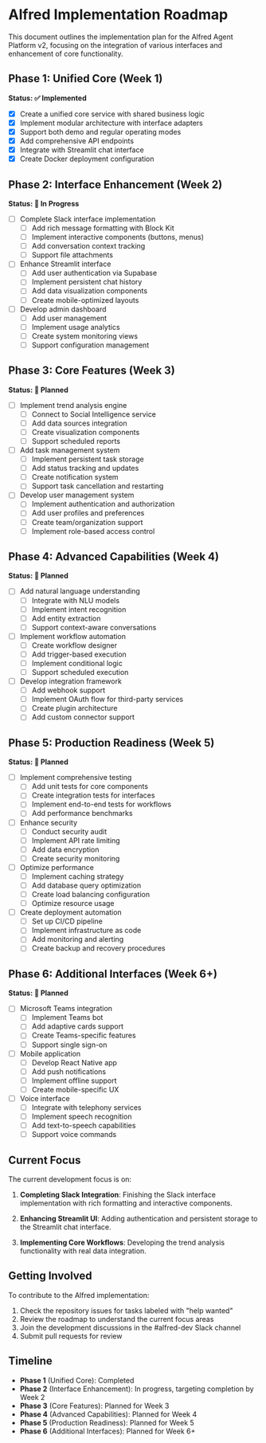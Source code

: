 # Alfred Implementation Roadmap

This document outlines the implementation plan for the Alfred Agent Platform v2, focusing on the integration of various interfaces and enhancement of core functionality.

## Phase 1: Unified Core (Week 1)

**Status: ✅ Implemented**

- [x] Create a unified core service with shared business logic
- [x] Implement modular architecture with interface adapters
- [x] Support both demo and regular operating modes
- [x] Add comprehensive API endpoints
- [x] Integrate with Streamlit chat interface
- [x] Create Docker deployment configuration

## Phase 2: Interface Enhancement (Week 2)

**Status: 🔄 In Progress**

- [ ] Complete Slack interface implementation
  - [ ] Add rich message formatting with Block Kit
  - [ ] Implement interactive components (buttons, menus)
  - [ ] Add conversation context tracking
  - [ ] Support file attachments

- [ ] Enhance Streamlit interface
  - [ ] Add user authentication via Supabase
  - [ ] Implement persistent chat history
  - [ ] Add data visualization components
  - [ ] Create mobile-optimized layouts

- [ ] Develop admin dashboard
  - [ ] Add user management
  - [ ] Implement usage analytics
  - [ ] Create system monitoring views
  - [ ] Support configuration management

## Phase 3: Core Features (Week 3)

**Status: 📅 Planned**

- [ ] Implement trend analysis engine
  - [ ] Connect to Social Intelligence service
  - [ ] Add data sources integration
  - [ ] Create visualization components
  - [ ] Support scheduled reports

- [ ] Add task management system
  - [ ] Implement persistent task storage
  - [ ] Add status tracking and updates
  - [ ] Create notification system
  - [ ] Support task cancellation and restarting

- [ ] Develop user management system
  - [ ] Implement authentication and authorization
  - [ ] Add user profiles and preferences
  - [ ] Create team/organization support
  - [ ] Implement role-based access control

## Phase 4: Advanced Capabilities (Week 4)

**Status: 📅 Planned**

- [ ] Add natural language understanding
  - [ ] Integrate with NLU models
  - [ ] Implement intent recognition
  - [ ] Add entity extraction
  - [ ] Support context-aware conversations

- [ ] Implement workflow automation
  - [ ] Create workflow designer
  - [ ] Add trigger-based execution
  - [ ] Implement conditional logic
  - [ ] Support scheduled execution

- [ ] Develop integration framework
  - [ ] Add webhook support
  - [ ] Implement OAuth flow for third-party services
  - [ ] Create plugin architecture
  - [ ] Add custom connector support

## Phase 5: Production Readiness (Week 5)

**Status: 📅 Planned**

- [ ] Implement comprehensive testing
  - [ ] Add unit tests for core components
  - [ ] Create integration tests for interfaces
  - [ ] Implement end-to-end tests for workflows
  - [ ] Add performance benchmarks

- [ ] Enhance security
  - [ ] Conduct security audit
  - [ ] Implement API rate limiting
  - [ ] Add data encryption
  - [ ] Create security monitoring

- [ ] Optimize performance
  - [ ] Implement caching strategy
  - [ ] Add database query optimization
  - [ ] Create load balancing configuration
  - [ ] Optimize resource usage

- [ ] Create deployment automation
  - [ ] Set up CI/CD pipeline
  - [ ] Implement infrastructure as code
  - [ ] Add monitoring and alerting
  - [ ] Create backup and recovery procedures

## Phase 6: Additional Interfaces (Week 6+)

**Status: 📅 Planned**

- [ ] Microsoft Teams integration
  - [ ] Implement Teams bot
  - [ ] Add adaptive cards support
  - [ ] Create Teams-specific features
  - [ ] Support single sign-on

- [ ] Mobile application
  - [ ] Develop React Native app
  - [ ] Add push notifications
  - [ ] Implement offline support
  - [ ] Create mobile-specific UX

- [ ] Voice interface
  - [ ] Integrate with telephony services
  - [ ] Implement speech recognition
  - [ ] Add text-to-speech capabilities
  - [ ] Support voice commands

## Current Focus

The current development focus is on:

1. **Completing Slack Integration**: Finishing the Slack interface implementation with rich formatting and interactive components.

2. **Enhancing Streamlit UI**: Adding authentication and persistent storage to the Streamlit chat interface.

3. **Implementing Core Workflows**: Developing the trend analysis functionality with real data integration.

## Getting Involved

To contribute to the Alfred implementation:

1. Check the repository issues for tasks labeled with "help wanted"
2. Review the roadmap to understand the current focus areas
3. Join the development discussions in the #alfred-dev Slack channel
4. Submit pull requests for review

## Timeline

- **Phase 1** (Unified Core): Completed
- **Phase 2** (Interface Enhancement): In progress, targeting completion by Week 2
- **Phase 3** (Core Features): Planned for Week 3
- **Phase 4** (Advanced Capabilities): Planned for Week 4
- **Phase 5** (Production Readiness): Planned for Week 5
- **Phase 6** (Additional Interfaces): Planned for Week 6+